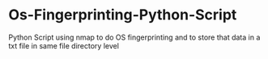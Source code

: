 # Os-Fingerprinting-Python-Script
Python Script using nmap to do OS fingerprinting and to store that data in a txt file in same file directory level
